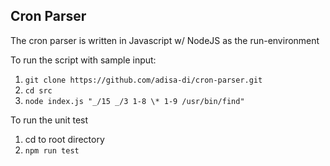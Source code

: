 ## Cron Parser

The cron parser is written in Javascript w/ NodeJS as the run-environment

To run the script with sample input:

1. `git clone https://github.com/adisa-di/cron-parser.git`
2. `cd src`
3. `node index.js "_/15 _/3 1-8 \* 1-9 /usr/bin/find"`

To run the unit test

1. cd to root directory
2. `npm run test`
